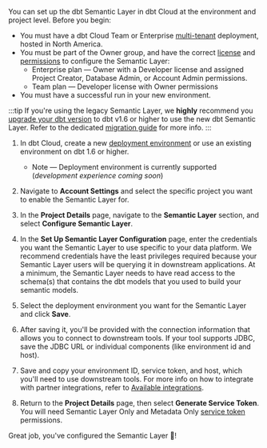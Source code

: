 You can set up the dbt Semantic Layer in dbt Cloud at the environment and project level. Before you begin:

- You must have a dbt Cloud Team or Enterprise [multi-tenant](/docs/cloud/about-cloud/regions-ip-addresses) deployment, hosted in North America. 
- You must be part of the Owner group, and have the correct [license](/docs/cloud/manage-access/seats-and-users) and [permissions](/docs/cloud/manage-access/self-service-permissions) to configure the Semantic Layer:
    * Enterprise plan &mdash; Owner with a Developer license and assigned Project Creator, Database Admin, or Account Admin permissions.
    * Team plan &mdash; Developer license with Owner permissions
- You must have a successful run in your new environment.

:::tip
If you're using the legacy Semantic Layer, we **highly** recommend you [upgrade your dbt version](/docs/dbt-versions/upgrade-core-in-cloud) to dbt v1.6 or higher to use the new dbt Semantic Layer. Refer to the dedicated [migration guide](/guides/migration/sl-migration) for more info.
:::

1. In dbt Cloud, create a new [deployment environment](/docs/deploy/deploy-environments#create-a-deployment-environment) or use an existing environment on dbt 1.6 or higher.
    * Note &mdash; Deployment environment is currently supported (_development experience coming soon_)

2. Navigate to **Account Settings** and select the specific project you want to enable the Semantic Layer for.

3. In the **Project Details** page, navigate to the **Semantic Layer** section, and select **Configure Semantic Layer**.

<Lightbox src="/img/docs/dbt-cloud/semantic-layer/new-sl-configure.jpg" width="60%" title="Semantic Layer section in the Project Details page"/>

4. In the **Set Up Semantic Layer Configuration** page, enter the credentials you want the Semantic Layer to use specific to your data platform. We recommend credentials have the least privileges required because your Semantic Layer users will be querying it in downstream applications. At a minimum, the Semantic Layer needs to have read access to the schema(s) that contains the dbt models that you used to build your semantic models.

<Lightbox src="/img/docs/dbt-cloud/semantic-layer/sl-configure-sl.jpg" width="45%" title="Enter the credentials you want the Semantic Layer to use specific to your data platform, and select the deployment environment."/>

5. Select the deployment environment you want for the Semantic Layer and click **Save**.

6. After saving it, you'll be provided with the connection information that allows you to connect to downstream tools. If your tool supports JDBC, save the JDBC URL or individual components (like environment id and host). <!--If it uses the Semantic Layer GraphQL API, save the GraphQL API host information instead.-->

<Lightbox src="/img/docs/dbt-cloud/semantic-layer/sl-configure-example.jpg" width="50%" title="After you configure the Semantic Layer, you'll be provided with the connection information to connect to you downstream tools." />

7. Save and copy your environment ID, service token, and host, which you'll need to use downstream tools. For more info on how to integrate with partner integrations, refer to [Available integrations](/docs/use-dbt-semantic-layer/avail-sl-integrations).

8. Return to the **Project Details** page, then select **Generate Service Token**.  You will need Semantic Layer Only and Metadata Only [service token](/docs/dbt-cloud-apis/service-tokens) permissions.



Great job, you've configured the Semantic Layer 🎉! 

